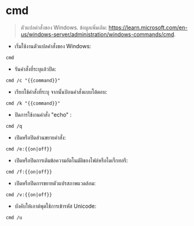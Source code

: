 # cmd

> ตัวแปลคำสั่งของ Windows.
> ข้อมูลเพิ่มเติม: <https://learn.microsoft.com/en-us/windows-server/administration/windows-commands/cmd>.

- เริ่มใช้งานตัวแปลคำสั่งของ Windows:

`cmd`

- รันคำสั่งที่ระบุแล้วปิด:

`cmd /c "{{command}}"`

- เรียกใช้คำสั่งที่ระบุ จากนั้นป้อนคำสั่งแบบโต้ตอบ:

`cmd /k "{{command}}"`

- ปิดการใช้งานคำสั่ง "echo" :

`cmd /q`

- เปิดหรือปิดส่วนขยายคำสั่ง:

`cmd /e:{{on|off}}`

- เปิดหรือปิดการเติมข้อความอัตโนมัติของไฟล์หรือไดเร็กทอรี:

`cmd /f:{{on|off}}`

- เปิดหรือปิดการขยายตัวแปรสภาพแวดล้อม:

`cmd /v:{{on|off}}`

- บังคับให้เอาต์พุตใช้การเข้ารหัส Unicode:

`cmd /u`
